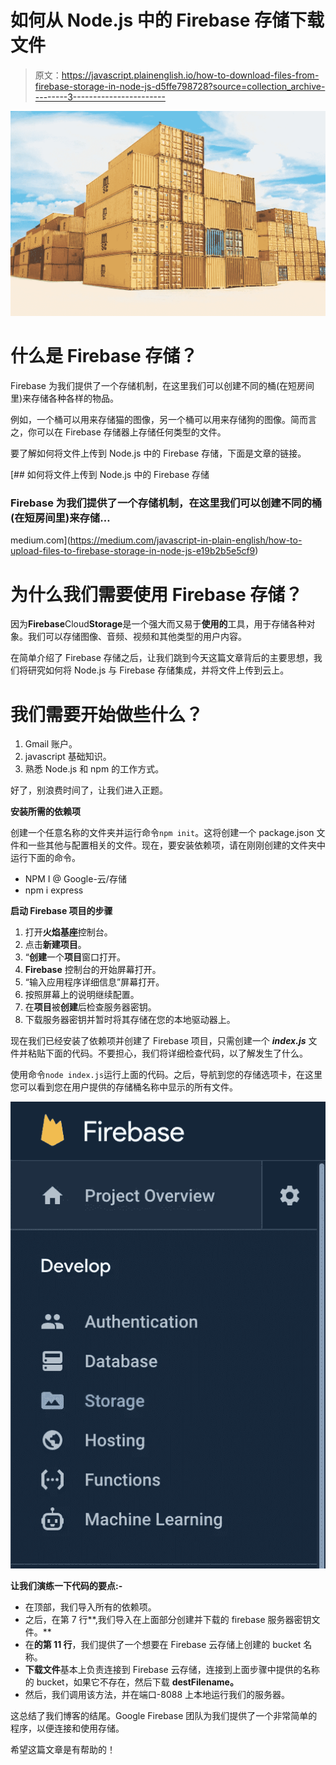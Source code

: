 # 如何从 Node.js 中的 Firebase 存储下载文件

> 原文：<https://javascript.plainenglish.io/how-to-download-files-from-firebase-storage-in-node-js-d5ffe798728?source=collection_archive---------3----------------------->

![](img/819d307a486573d89b32e96d9b9112d2.png)

# 什么是 Firebase 存储？

Firebase 为我们提供了一个存储机制，在这里我们可以创建不同的桶(在短房间里)来存储各种各样的物品。

例如，一个桶可以用来存储猫的图像，另一个桶可以用来存储狗的图像。简而言之，你可以在 Firebase 存储器上存储任何类型的文件。

要了解如何将文件上传到 Node.js 中的 Firebase 存储，下面是文章的链接。

[](https://medium.com/javascript-in-plain-english/how-to-upload-files-to-firebase-storage-in-node-js-e19b2b5e5cf9) [## 如何将文件上传到 Node.js 中的 Firebase 存储

### Firebase 为我们提供了一个存储机制，在这里我们可以创建不同的桶(在短房间里)来存储…

medium.com](https://medium.com/javascript-in-plain-english/how-to-upload-files-to-firebase-storage-in-node-js-e19b2b5e5cf9) 

# 为什么我们需要使用 Firebase 存储？

因为**Firebase**Cloud**Storage**是一个强大而又易于**使用的**工具，用于存储各种对象。我们可以存储图像、音频、视频和其他类型的用户内容。

在简单介绍了 Firebase 存储之后，让我们跳到今天这篇文章背后的主要思想，我们将研究如何将 Node.js 与 Firebase 存储集成，并将文件上传到云上。

# 我们需要开始做些什么？

1.  Gmail 账户。
2.  javascript 基础知识。
3.  熟悉 Node.js 和 npm 的工作方式。

好了，别浪费时间了，让我们进入正题。

**安装所需的依赖项**

创建一个任意名称的文件夹并运行命令`npm init`。这将创建一个 package.json 文件和一些其他与配置相关的文件。现在，要安装依赖项，请在刚刚创建的文件夹中运行下面的命令。

*   NPM I @ Google-云/存储
*   npm i express

**启动 Firebase 项目的步骤**

1.  打开**火焰基座**控制台。
2.  点击**新建项目**。
3.  “**创建**一个**项目**窗口打开。
4.  **Firebase** 控制台的开始屏幕打开。
5.  “输入应用程序详细信息”屏幕打开。
6.  按照屏幕上的说明继续配置。
7.  在**项目**被**创建**后检查服务器密钥。
8.  下载服务器密钥并暂时将其存储在您的本地驱动器上。

现在我们已经安装了依赖项并创建了 Firebase 项目，只需创建一个 ***index.js*** 文件并粘贴下面的代码。不要担心，我们将详细检查代码，以了解发生了什么。

使用命令`node index.js`运行上面的代码。之后，导航到您的存储选项卡，在这里您可以看到您在用户提供的存储桶名称中显示的所有文件。

![](img/727057d794ed474d8c545135fd8266ac.png)

**让我们演练一下代码的要点:-**

*   在顶部，我们导入所有的依赖项。
*   之后，在第 7 行**,我们导入在上面部分创建并下载的 firebase 服务器密钥文件。**
*   在**的第 11 行**，我们提供了一个想要在 Firebase 云存储上创建的 bucket 名称。
*   **下载文件**基本上负责连接到 Firebase 云存储，连接到上面步骤中提供的名称的 bucket，如果它不存在，然后下载 **destFilename。**
*   然后，我们调用该方法，并在端口-8088 上本地运行我们的服务器。

这总结了我们博客的结尾。Google Firebase 团队为我们提供了一个非常简单的程序，以便连接和使用存储。

希望这篇文章是有帮助的！